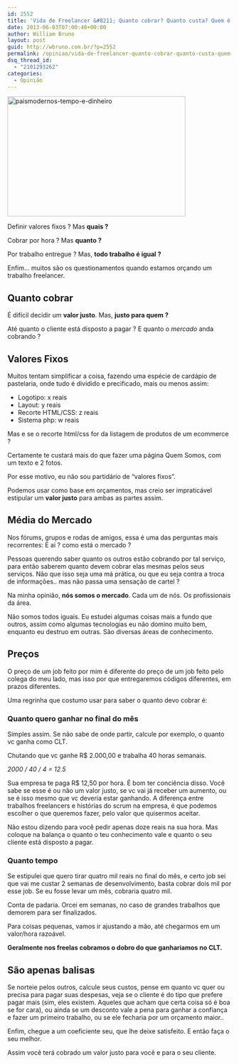 ```yaml
---
id: 2552
title: 'Vida de Freelancer &#8211; Quanto cobrar? Quanto custa? Quem é o mercado?'
date: 2013-06-03T07:00:40+00:00
author: William Bruno
layout: post
guid: http://wbruno.com.br/?p=2552
permalink: /opiniao/vida-de-freelancer-quanto-cobrar-quanto-custa-quem-e-o-mercado/
dsq_thread_id:
  - "2101293262"
categories:
  - Opinião
---
```

[<img class="size-full wp-image-3007 alignleft" alt="paismodernos-tempo-e-dinheiro" src="/wp-content/uploads/2012/08/paismodernos-tempo-e-dinheiro.jpg" width="400" height="270" srcset="/wp-content/uploads/2012/08/paismodernos-tempo-e-dinheiro.jpg 400w, /wp-content/uploads/2012/08/paismodernos-tempo-e-dinheiro-300x202.jpg 300w" sizes="(max-width: 400px) 100vw, 400px" />](/wp-content/uploads/2012/08/paismodernos-tempo-e-dinheiro.jpg)

Definir valores fixos ? Mas **quais ?**

Cobrar por hora ? Mas **quanto ?**

Por trabalho entregue ? Mas, **todo trabalho é igual ?**

Enfim&#8230; muitos são os questionamentos quando estamos orçando um trabalho freelancer.

<!--more-->

## Quanto cobrar

É difícil decidir um **valor justo**. Mas, **justo para quem ?**

Até quanto o cliente está disposto a pagar ? E quanto o _mercado_ anda cobrando ?

## Valores Fixos

Muitos tentam simplificar a coisa, fazendo uma espécie de cardápio de pastelaria, onde tudo é dividido e precificado, mais ou menos assim:

<ul class="bullet">
  <li>
    Logotipo: x reais
  </li>
  <li>
    Layout: y reais
  </li>
  <li>
    Recorte HTML/CSS: z reais
  </li>
  <li>
    Sistema php: w reais
  </li>
</ul>

Mas e se o recorte html/css for da listagem de produtos de um ecommerce ?

Certamente te custará mais do que fazer uma página Quem Somos, com um texto e 2 fotos.

Por esse motivo, eu não sou partidário de &#8220;valores fixos&#8221;.

Podemos usar como base em orçamentos, mas creio ser impraticável estipular um **valor justo** para ambas as partes assim.

## Média do Mercado

Nos fórums, grupos e rodas de amigos, essa é uma das perguntas mais recorrentes: E ai ? como está o mercado ?

Pessoas querendo saber quanto os outros estão cobrando por tal serviço, para então saberem quanto devem cobrar elas mesmas pelos seus serviços. Não que isso seja uma má prática, ou que eu seja contra a troca de informações.. mas não passa uma sensação de cartel ?

Na minha opinião, **nós somos o mercado**. Cada um de nós. Os profissionais da área.

Não somos todos iguais. Eu estudei algumas coisas mais a fundo que outros, assim como algumas tecnologias eu não domino muito bem, enquanto eu destruo em outras. São diversas áreas de conhecimento.

## Preços

O preço de um job feito por mim é diferente do preço de um job feito pelo colega do meu lado, mas isso por que entregaremos códigos diferentes, em prazos diferentes.

Uma regrinha que costumo usar para saber o quanto devo cobrar é:

### Quanto quero ganhar no final do mês

Simples assim. Se não sabe de onde partir, calcule por exemplo, o quanto vc ganha como CLT.

Chutando que vc ganhe R$ 2.000,00 e trabalha 40 horas semanais.

<var>2000 / 40 / 4 = 12.5</var>

Sua empresa te paga R$ 12,50 por hora. É bom ter conciência disso. Você sabe se esse é ou não um valor justo, se vc vai já receber um aumento, ou se é isso mesmo que vc deveria estar ganhando. A diferença entre trabalhos freelancers e histórias do scrum na empresa, é que podemos escolher o que queremos fazer, pelo valor que quisermos aceitar.

Não estou dizendo para você pedir apenas doze reais na sua hora. Mas coloque na balança o quanto o teu conhecimento vale e quanto o seu cliente está disposto a pagar.

### Quanto tempo

Se estipulei que quero tirar quatro mil reais no final do mês, e certo job sei que vai me custar 2 semanas de desenvolvimento, basta cobrar dois mil por esse job. Se eu fosse levar um mês, cobraria quatro mil.

Conta de padaria. Orcei em semanas, no caso de grandes trabalhos que demorem para ser finalizados.

Para coisas pequenas, vamos ir ajustando a mão, até chegarmos em um valor/hora razoável.

**Geralmente nos freelas cobramos o dobro do que ganhariamos no CLT.**

## São apenas balisas

Se norteie pelos outros, calcule seus custos, pense em quanto vc quer ou precisa para pagar suas despesas, veja se o cliente é do tipo que prefere pagar mais (sim, eles existem. Aqueles que acham que certa coisa só é boa se for cara), ou ainda se um desconto vale a pena para ganhar a confiança e fazer um primeiro trabalho, ou se ele fecharia por um orçamento maior..

Enfim, chegue a um coeficiente seu, que lhe deixe satisfeito. E então faça o seu melhor.

Assim você terá cobrado um valor justo para você e para o seu cliente.
